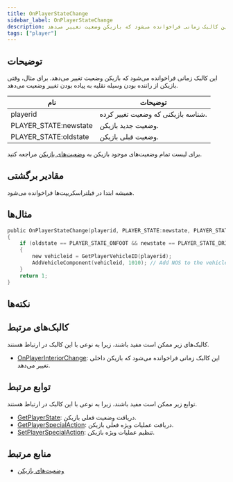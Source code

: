 ```yaml
---
title: OnPlayerStateChange
sidebar_label: OnPlayerStateChange
description: این کالبک زمانی فراخوانده می‌شود که بازیکن وضعیت تغییر می‌دهد.
tags: ["player"]
---
```


## توضیحات

این کالبک زمانی فراخوانده می‌شود که بازیکن وضعیت تغییر می‌دهد. برای مثال، وقتی بازیکن از راننده بودن وسیله نقلیه به پیاده بودن تغییر وضعیت می‌دهد.

| نام                  | توضیحات                              |
| --------------------- | ---------------------------------------- |
| playerid              | شناسه بازیکنی که وضعیت تغییر کرده. |
| PLAYER_STATE:newstate | وضعیت جدید بازیکن.                  |
| PLAYER_STATE:oldstate | وضعیت قبلی بازیکن.             |

برای لیست تمام وضعیت‌های موجود بازیکن به [وضعیت‌های بازیکن](../resources/playerstates) مراجعه کنید.

## مقادیر برگشتی

همیشه ابتدا در فیلتراسکریپت‌ها فراخوانده می‌شود.

## مثال‌ها

```c
public OnPlayerStateChange(playerid, PLAYER_STATE:newstate, PLAYER_STATE:oldstate)
{
    if (oldstate == PLAYER_STATE_ONFOOT && newstate == PLAYER_STATE_DRIVER) // Player entered a vehicle as a driver
    {
        new vehicleid = GetPlayerVehicleID(playerid);
        AddVehicleComponent(vehicleid, 1010); // Add NOS to the vehicle
    }
    return 1;
}
```

## نکته‌ها

<TipNPCCallbacks />

## کالبک‌های مرتبط

کالبک‌های زیر ممکن است مفید باشند، زیرا به نوعی با این کالبک در ارتباط هستند.

- [OnPlayerInteriorChange](OnPlayerInteriorChange): این کالبک زمانی فراخوانده می‌شود که بازیکن داخلی تغییر می‌دهد.

## توابع مرتبط

توابع زیر ممکن است مفید باشند، زیرا به نوعی با این کالبک در ارتباط هستند.

- [GetPlayerState](../functions/GetPlayerState): دریافت وضعیت فعلی بازیکن.
- [GetPlayerSpecialAction](../functions/GetPlayerSpecialAction): دریافت عملیات ویژه فعلی بازیکن.
- [SetPlayerSpecialAction](../functions/SetPlayerSpecialAction): تنظیم عملیات ویژه بازیکن.

## منابع مرتبط

- [وضعیت‌های بازیکن](../resources/playerstates)